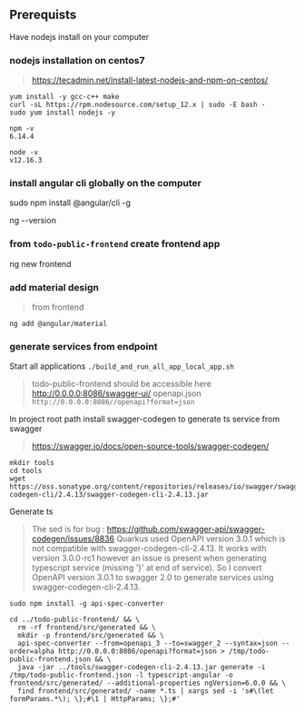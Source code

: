 ## Prerequists

Have nodejs install on your computer

### nodejs installation on centos7
> https://tecadmin.net/install-latest-nodejs-and-npm-on-centos/

```
yum install -y gcc-c++ make
curl -sL https://rpm.nodesource.com/setup_12.x | sudo -E bash -
sudo yum install nodejs -y

npm -v
6.14.4

node -v
v12.16.3
```

### install angular cli globally on the computer

sudo npm install @angular/cli -g

ng --version

### from `todo-public-frontend` create frontend app

ng new frontend

### add material design
> from frontend

```
ng add @angular/material
```

### generate services from endpoint

Start all applications `./build_and_run_all_app_local_app.sh`
> todo-public-frontend should be accessible here http://0.0.0.0:8086/swagger-ui/
> openapi.json `http://0.0.0.0:8086//openapi?format=json`

In project root path install swagger-codegen to generate ts service from swagger
> https://swagger.io/docs/open-source-tools/swagger-codegen/

```
mkdir tools
cd tools
wget https://oss.sonatype.org/content/repositories/releases/io/swagger/swagger-codegen-cli/2.4.13/swagger-codegen-cli-2.4.13.jar
```

Generate ts
> The sed is for bug : https://github.com/swagger-api/swagger-codegen/issues/8836
> Quarkus used OpenAPI version 3.0.1 which is not compatible with swagger-codegen-cli-2.4.13. It works with version 3.0.0-rc1 however an issue
> is present when generating typescript service (missing '}' at end of service).
> So I convert OpenAPI version 3.0.1 to swagger 2.0 to generate services using swagger-codegen-cli-2.4.13.

```
sudo npm install -g api-spec-converter
```

```
cd ../todo-public-frontend/ && \
  rm -rf frontend/src/generated && \
  mkdir -p frontend/src/generated && \
  api-spec-converter --from=openapi_3 --to=swagger_2 --syntax=json --order=alpha http://0.0.0.0:8086/openapi?format=json > /tmp/todo-public-frontend.json && \
  java -jar ../tools/swagger-codegen-cli-2.4.13.jar generate -i /tmp/todo-public-frontend.json -l typescript-angular -o frontend/src/generated/ --additional-properties ngVersion=6.0.0 && \
  find frontend/src/generated/ -name *.ts | xargs sed -i 's#\(let formParams.*\); \};#\1 | HttpParams; \};#'
```

